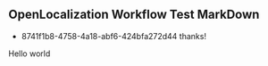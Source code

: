 ## OpenLocalization Workflow Test MarkDown
* 8741f1b8-4758-4a18-abf6-424bfa272d44 
thanks!

Hello world